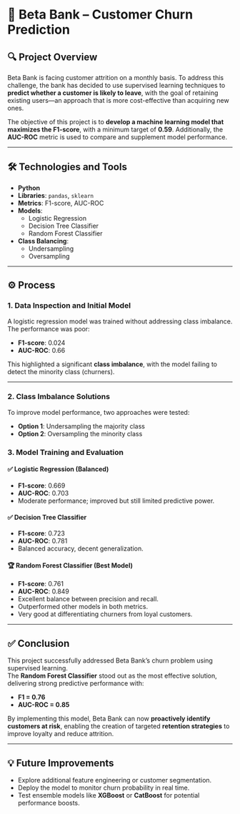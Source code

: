 # 🏦 Beta Bank – Customer Churn Prediction

## 🔍 Project Overview  
Beta Bank is facing customer attrition on a monthly basis. To address this challenge, the bank has decided to use supervised learning techniques to **predict whether a customer is likely to leave**, with the goal of retaining existing users—an approach that is more cost-effective than acquiring new ones.

The objective of this project is to **develop a machine learning model that maximizes the F1-score**, with a minimum target of **0.59**. Additionally, the **AUC-ROC** metric is used to compare and supplement model performance.

---

## 🛠️ Technologies and Tools
- **Python**  
- **Libraries**: `pandas`, `sklearn`  
- **Metrics**: F1-score, AUC-ROC  
- **Models**:  
  - Logistic Regression  
  - Decision Tree Classifier  
  - Random Forest Classifier  
- **Class Balancing**:  
  - Undersampling  
  - Oversampling  

---

## ⚙️ Process

### 1. Data Inspection and Initial Model
A logistic regression model was trained without addressing class imbalance. The performance was poor:

- **F1-score**: 0.024  
- **AUC-ROC**: 0.66  

This highlighted a significant **class imbalance**, with the model failing to detect the minority class (churners).

---

### 2. Class Imbalance Solutions
To improve model performance, two approaches were tested:

- **Option 1**: Undersampling the majority class  
- **Option 2**: Oversampling the minority class  

### 3. Model Training and Evaluation

#### ✅ Logistic Regression (Balanced)
- **F1-score**: 0.669  
- **AUC-ROC**: 0.703  
- Moderate performance; improved but still limited predictive power.

#### ✅ Decision Tree Classifier
- **F1-score**: 0.723  
- **AUC-ROC**: 0.781  
- Balanced accuracy, decent generalization.

#### 🏆 Random Forest Classifier (Best Model)
- **F1-score**: 0.761  
- **AUC-ROC**: 0.849  
- Excellent balance between precision and recall.  
- Outperformed other models in both metrics.  
- Very good at differentiating churners from loyal customers.

---

## ✅ Conclusion
This project successfully addressed Beta Bank’s churn problem using supervised learning.  
The **Random Forest Classifier** stood out as the most effective solution, delivering strong predictive performance with:
- **F1 = 0.76**
- **AUC-ROC = 0.85**

By implementing this model, Beta Bank can now **proactively identify customers at risk**, enabling the creation of targeted **retention strategies** to improve loyalty and reduce attrition.

---

## 💡 Future Improvements
- Explore additional feature engineering or customer segmentation.
- Deploy the model to monitor churn probability in real time.
- Test ensemble models like **XGBoost** or **CatBoost** for potential performance boosts.
